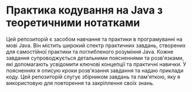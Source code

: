 # Практика кодування на Java з теоретичними нотатками
Цей репозиторій є засобом навчання та практики в програмуванні на мові Java. Він містить широкий спектр практичних завдань, створених для самостійної практики та поглибленого розуміння Java. Кожне завдання супроводжується детальними поясненнями та розв'язками, які допомагають усвідомити ключові концепції та практичні навички. У поясненнях я описую кроки розв'язання завдання та надаю приклади коду. Цей репозиторій слугує збірником завдань та пам'яткою, яку я використовую для повторення та закріплення своїх знань.
